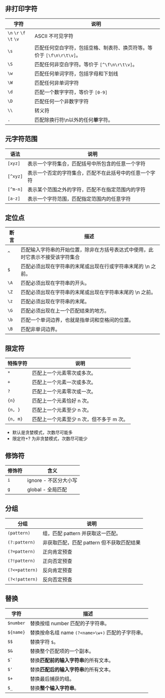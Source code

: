 ## 非打印字符

| 字符   | 说明
| ------ | -
| `\n` `\r` `\f` `\t` `\v` | ASCII 不可见字符
| `\s` | 匹配任何空白字符，包括空格、制表符、换页符等。等价于 `[\f\n\r\t\v]`。
| `\S` | 匹配任何非空白字符。等价于 `[^\f\n\r\t\v]`。
| `\w` | 匹配任何单词字符，包括字母和下划线
| `\W` | 匹配任何非单词字符
| `\d` | 匹配一个数字字符，等价于 `[0-9]`
| `\D` | 匹配任何一个非数字字符
| `\\` | 转义符
| `.`  | 匹配除换行符\n以外的任何**单**字符。

## 元字符范围

| 语法       | 说明
| ---------- | -
| `[xyz]`  | 表示一个字符集合，匹配括号中所包含的任意一个字符
| `[^xyz]` | 表示一个否定的字符集合，匹配不在此括号中的任意一个字符
| `[^m-n]` | 表示某个范围之外的字符，匹配不在指定范围内的字符
| `[a-z]`  | 表示一个字符范围，匹配指定范围内的任意字符

## 定位点

| 断言   | 描述
| ------ | -
| `^`  | 匹配输入字符串的开始位置，除非在方括号表达式中使用，此时它表示不接受该字符集合
| `$`  | 匹配必须出现在字符串的末尾或出现在行或字符串末尾的 \n 之前。
| `\A` | 匹配必须出现在字符串的开头。
| `\Z` | 匹配必须出现在字符串的末尾或出现在字符串末尾的 \n 之前。
| `\z` | 匹配必须出现在字符串的末尾。
| `\G` | 匹配必须出现在上一个匹配结束的地方。
| `\b` | 匹配一个单词边界，也就是指单词和空格间的位置。
| `\B` | 匹配非单词边界。

## 限定符

| 特殊字符   | 说明
| ---------- | -
| `*`      | 匹配上一个元素零次或多次。
| `+`      | 匹配上一个元素一次或多次。
| `?`      | 匹配上一个元素零次或一次。
| `{n}`    | 匹配上一个元素恰好 n 次。
| `{n, }`  | 匹配上一个元素至少 n 次。
| `{n, m}` | 匹配上一个元素至少 n 次，但不多于 m 次。

- 默认是贪婪模式，次数尽可能多
- 限定符+? 为非贪婪模式，次数尽可能少

## 修饰符

| 修饰符 | 含义                            
| ------ | ------
| `i`  | ignore - 不区分大小写
| `g`  | global - 全局匹配

## 分组

| 分组             | 说明
| ---------------- | -
| `(pattern)`    | 组，匹配 pattern 并获取这一匹配。
| `(?:pattern)`  | 非获取匹配，匹配 pattern 但不获取匹配结果
| `(?=pattern)`  | 正向肯定预查
| `(?!pattern)`  | 正向否定预查
| `(?<=pattern)` | 反向肯定预查
| `(?<!pattern)` | 反向否定预查

## 替换

| 字符      | 描述
| --------- | -
| `$number` | 替换按组 number 匹配的子字符串。
| `${name}` | 替换按命名组 name `(?<name>\w+)` 匹配的子字符串。
| `$$`      | 替换字符 `$`。
| `$&`      | 替换整个匹配项的一个副本。
| ``$` ``   | 替换**匹配前的输入字符串**的所有文本。
| `$'`      | 替换**匹配后的输入字符串**的所有文本。
| `$+`      | 替换最后捕获的组。
| `$_`      | 替换**整个输入字符串**。